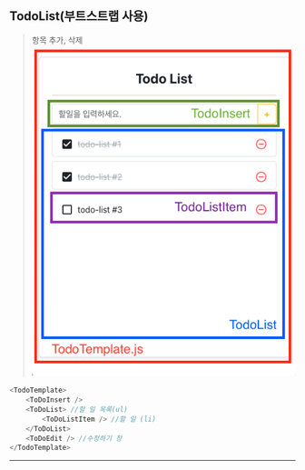 ## TodoList(부트스트랩 사용)

> 항목 추가, 삭제
![result.mp4](./img/todo.png)

```javascript
<TodoTemplate>
    <ToDoInsert />
    <ToDoList> //할 일 목록(ul)
        <ToDoListItem /> //할 일 (li)
    </ToDoList>
	<ToDoEdit /> //수정하기 창
</TodoTemplate>
```
---


